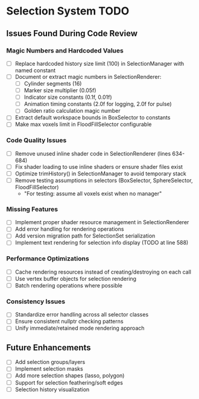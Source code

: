 # Selection System TODO

## Issues Found During Code Review

### Magic Numbers and Hardcoded Values
- [ ] Replace hardcoded history size limit (100) in SelectionManager with named constant
- [ ] Document or extract magic numbers in SelectionRenderer:
  - [ ] Cylinder segments (16)
  - [ ] Marker size multiplier (0.05f)
  - [ ] Indicator size constants (0.1f, 0.01f)
  - [ ] Animation timing constants (2.0f for logging, 2.0f for pulse)
  - [ ] Golden ratio calculation magic number
- [ ] Extract default workspace bounds in BoxSelector to constants
- [ ] Make max voxels limit in FloodFillSelector configurable

### Code Quality Issues
- [ ] Remove unused inline shader code in SelectionRenderer (lines 634-684)
- [ ] Fix shader loading to use inline shaders or ensure shader files exist
- [ ] Optimize trimHistory() in SelectionManager to avoid temporary stack
- [ ] Remove testing assumptions in selectors (BoxSelector, SphereSelector, FloodFillSelector)
  - "For testing: assume all voxels exist when no manager"

### Missing Features
- [ ] Implement proper shader resource management in SelectionRenderer
- [ ] Add error handling for rendering operations
- [ ] Add version migration path for SelectionSet serialization
- [ ] Implement text rendering for selection info display (TODO at line 588)

### Performance Optimizations
- [ ] Cache rendering resources instead of creating/destroying on each call
- [ ] Use vertex buffer objects for selection rendering
- [ ] Batch rendering operations where possible

### Consistency Issues
- [ ] Standardize error handling across all selector classes
- [ ] Ensure consistent nullptr checking patterns
- [ ] Unify immediate/retained mode rendering approach

## Future Enhancements
- [ ] Add selection groups/layers
- [ ] Implement selection masks
- [ ] Add more selection shapes (lasso, polygon)
- [ ] Support for selection feathering/soft edges
- [ ] Selection history visualization
